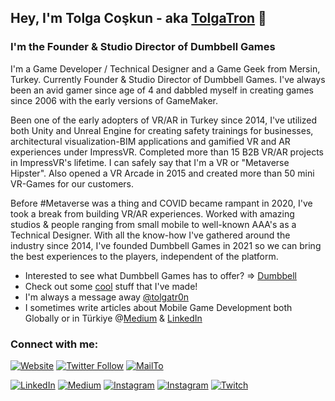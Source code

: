 ## Hey, I'm Tolga Coşkun - aka [TolgaTron][twitch] 👋
### I'm the Founder & Studio Director of Dumbbell Games

I'm a Game Developer / Technical Designer and a Game Geek from Mersin, Turkey. Currently Founder & Studio Director of Dumbbell Games. I've always been an avid gamer since age of 4 and dabbled myself in creating games since 2006 with the early versions of GameMaker. 
 
Been one of the early adopters of VR/AR in Turkey since 2014, I've utilized both Unity and Unreal Engine for creating safety trainings for businesses, architectural visualization-BIM applications and gamified VR and AR experiences under ImpressVR. Completed more than 15 B2B VR/AR projects in ImpressVR's lifetime. I can safely say that I'm a VR or "Metaverse Hipster". Also opened a VR Arcade in 2015 and created more than 50 mini VR-Games for our customers. 

Before #Metaverse was a thing and COVID became rampant in 2020, I've took a break from building VR/AR experiences. Worked with amazing studios & people ranging from small mobile to well-known AAA's as a Technical Designer. With all the know-how I've gathered around the industry since 2014, I've founded Dumbbell Games in 2021 so we can bring the best experiences to the players, independent of the platform.

- Interested to see what Dumbbell Games has to offer? => [Dumbbell](http://www.dumbbellgames.com)
- Check out some [cool](http://www.tolgatron.com) stuff that I've made! 
- I'm always a message away [@tolgatr0n][twitter]
- I sometimes write articles about Mobile Game Development both Globally or in Türkiye @[Medium][medium] & [LinkedIn][linkedin]

### Connect with me:

[![Website](https://img.shields.io/website?label=impressVR.com&style=flat_square&url=http%3A%2F%2FImpressVR.com)](http://impressvr.com)
[![Twitter Follow](https://img.shields.io/twitter/follow/tolgatr0n?color=1DA1F2&logo=twitter&style=flat_square)](https://twitter.com/intent/follow?original_referer=https%3A%2F%2Fgithub.com%2Ftolgatr0n&screen_name=tolgatr0n)
[![MailTo](https://img.shields.io/badge/mail-tolgacoskun%40impressvr.com-orange)][mail]

[![LinkedIn](https://img.shields.io/badge/LinkedIn-darkblue)][linkedin]
[![Medium](https://img.shields.io/badge/Medium-darkblue)][medium]
[![Instagram](https://img.shields.io/badge/Instagram-darkblue)][instagram]
[![Instagram](https://img.shields.io/badge/Youtube-darkblue)][youtube]
[![Twitch](https://img.shields.io/twitch/status/tolgatron?style=flat-square)][twitch]

[website]: http://www.impressvr.com
[twitch]: https://www.twitch.tv/tolgatr0n
[mail]: mailto:tolgacoskun@impressvr.com 
[medium]: https://medium.com/@tolgacokun
[twitter]: https://twitter.com/tolgatr0n
[youtube]: https://www.youtube.com/channel/UC6TFodwsQN5yyTcX9SBjcew
[instagram]: https://instagram.com/tolgatr0n
[linkedin]: https://linkedin.com/in/tolgacoskun25
[articles]: https://www.linkedin.com/in/tolgacoskun25/detail/recent-activity/posts/
